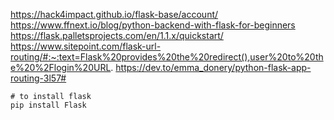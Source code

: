 https://hack4impact.github.io/flask-base/account/
https://www.ffnext.io/blog/python-backend-with-flask-for-beginners
https://flask.palletsprojects.com/en/1.1.x/quickstart/
https://www.sitepoint.com/flask-url-routing/#:~:text=Flask%20provides%20the%20redirect(),user%20to%20the%20%2Flogin%20URL.
https://dev.to/emma_donery/python-flask-app-routing-3l57#

```
# to install flask
pip install Flask
```